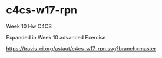 # c4cs-w17-rpn
Week 10 Hw C4CS

Expanded in Week 10 advanced Exercise

https://travis-ci.org/astaut/c4cs-w17-rpn.svg?branch=master
